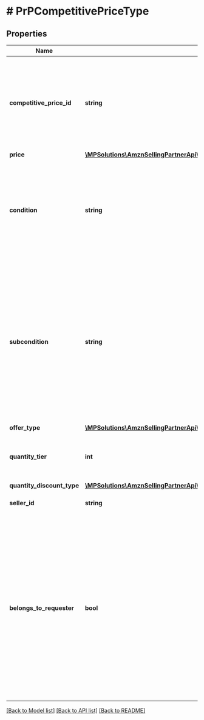 # # PrPCompetitivePriceType

## Properties

Name | Type | Description | Notes
------------ | ------------- | ------------- | -------------
**competitive_price_id** | **string** | The pricing model for each price that is returned.  Possible values:  * 1 - New Buy Box Price. * 2 - Used Buy Box Price. |
**price** | [**\MPSolutions\AmznSellingPartnerApi\Models\ProductPricing\PrPPriceType**](PrPPriceType.md) |  |
**condition** | **string** | Indicates the condition of the item whose pricing information is returned. Possible values are: New, Used, Collectible, Refurbished, or Club. | [optional]
**subcondition** | **string** | Indicates the subcondition of the item whose pricing information is returned. Possible values are: New, Mint, Very Good, Good, Acceptable, Poor, Club, OEM, Warranty, Refurbished Warranty, Refurbished, Open Box, or Other. | [optional]
**offer_type** | [**\MPSolutions\AmznSellingPartnerApi\Models\ProductPricing\PrPOfferCustomerType**](PrPOfferCustomerType.md) |  | [optional]
**quantity_tier** | **int** | Indicates at what quantity this price becomes active. | [optional]
**quantity_discount_type** | [**\MPSolutions\AmznSellingPartnerApi\Models\ProductPricing\PrPQuantityDiscountType**](PrPQuantityDiscountType.md) |  | [optional]
**seller_id** | **string** | The seller identifier for the offer. | [optional]
**belongs_to_requester** | **bool** | Indicates whether or not the pricing information is for an offer listing that belongs to the requester. The requester is the seller associated with the SellerId that was submitted with the request. Possible values are: true and false. | [optional]

[[Back to Model list]](../../README.md#models) [[Back to API list]](../../README.md#endpoints) [[Back to README]](../../README.md)
